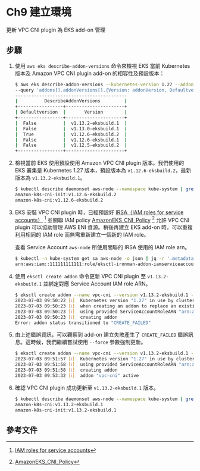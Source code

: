 # Ch9 建立環境

更新 VPC CNI plugin 為 EKS add-on 管理

## 步驟

1. 使用 `aws eks describe-addon-versions` 命令來檢視 EKS 當前 Kubernetes 版本及 Amazon VPC CNI plugin add-on 的相容性及預設版本：

    ```bash
    $ aws eks describe-addon-versions --kubernetes-version 1.27 --addon-name vpc-cni \
    --query 'addons[].addonVersions[].{Version: addonVersion, Defaultversion: compatibilities[0].defaultVersion}' --output table
    ------------------------------------------
    |          DescribeAddonVersions         |
    +-----------------+----------------------+
    | Defaultversion  |       Version        |
    +-----------------+----------------------+
    |  False          |  v1.13.2-eksbuild.1  |
    |  False          |  v1.13.0-eksbuild.1  |
    |  True           |  v1.12.6-eksbuild.2  |
    |  False          |  v1.12.6-eksbuild.1  |
    |  False          |  v1.12.5-eksbuild.2  |
    +-----------------+----------------------+
    ```

2. 檢視當前 EKS 使用預設使用 Amazon VPC CNI plugin 版本。我們使用的 EKS 叢集是 Kubernetes 1.27 版本，預設版本為 `v1.12.6-eksbuild.2`，最新版本為 `v1.13.2-eksbuild.1`。

    ```bash
    $ kubectl describe daemonset aws-node --namespace kube-system | grep Image | cut -d "/" -f 2
    amazon-k8s-cni-init:v1.12.6-eksbuild.2
    amazon-k8s-cni:v1.12.6-eksbuild.2
    ```

3. EKS 安裝 VPC CNI plugin 時，已經預設好 [IRSA（IAM roles for service accounts）](https://docs.aws.amazon.com/eks/latest/userguide/iam-roles-for-service-accounts.html) [^1] 並關聯 IAM policy [AmazonEKS_CNI_Policy](https://docs.aws.amazon.com/aws-managed-policy/latest/reference/AmazonEKS_CNI_Policy.html) [^2] 允許 VPC CNI plugin 可以協助管理 AWS ENI 資源。稍後再建立 EKS add-on 時，可以重複利用相同的 IAM role 而無需重新建立一個新的 IAM role。

    查看 Service Account `aws-node` 所使用關聯的 IRSA 使用的 IAM role arn。

    ```bash
    $ kubectl -n kube-system get sa aws-node -o json | jq -r '.metadata.annotations."eks.amazonaws.com/role-arn"'
    arn:aws:iam::111111111111:role/eksctl-ironman-addon-iamserviceaccount-kube-Role1-158LYHBTRF5GB
    ```

4. 使用 `eksctl create addon` 命令更新 VPC CNI plugin 至 `v1.13.2-eksbuild.1` 並綁定對應 Service Account IAM role ARN。

    ```bash
    $ eksctl create addon --name vpc-cni --version v1.13.2-eksbuild.1 --service-account-role-arn="arn:aws:iam::111111111111:role/eksctl-ironman-addon-iamserviceaccount-kube-Role1-158LYHBTRF5GB" --cluster=ironman
    2023-07-03 09:50:22 [ℹ]  Kubernetes version "1.27" in use by cluster "ironman"
    2023-07-03 09:50:23 [ℹ]  when creating an addon to replace an existing application, e.g. CoreDNS, kube-proxy & VPC-CNI the --force flag will ensure the currently deployed configuration is replaced
    2023-07-03 09:50:23 [ℹ]  using provided ServiceAccountRoleARN "arn:aws:iam::111111111111:role/eksctl-ironman-addon-iamserviceaccount-kube-Role1-158LYHBTRF5GB"
    2023-07-03 09:50:23 [ℹ]  creating addon
    Error: addon status transitioned to "CREATE_FAILED"
    ```

5. 由上述錯誤資訊，可以觀察到 add-on 建立失敗產生了 `CREATE_FAILED` 錯誤訊息。這時候，我們繼續嘗試使用 `--force` 參數強制更新。

    ```bash
    $ eksctl create addon --name vpc-cni --version v1.13.2-eksbuild.1 --service-account-role-arn="arn:aws:iam::111111111111:role/eksctl-ironman-addon-iamserviceaccount-kube-Role1-158LYHBTRF5GB" --cluster=ironman --force
    2023-07-03 09:51:57 [ℹ]  Kubernetes version "1.27" in use by cluster "ironman"
    2023-07-03 09:51:58 [ℹ]  using provided ServiceAccountRoleARN "arn:aws:iam::111111111111:role/eksctl-ironman-addon-iamserviceaccount-kube-Role1-158LYHBTRF5GB"
    2023-07-03 09:51:58 [ℹ]  creating addon
    2023-07-03 09:53:32 [ℹ]  addon "vpc-cni" active
    ```

6. 確認 VPC CNI plugin 成功更新至 `v1.13.2-eksbuild.1` 版本。

    ```bash
    $ kubectl describe daemonset aws-node --namespace kube-system | grep Image | cut -d "/" -f 2
    amazon-k8s-cni:v1.13.2-eksbuild.1
    amazon-k8s-cni-init:v1.13.2-eksbuild.1
    ```

## 參考文件

[^1]: [IAM roles for service accounts](https://docs.aws.amazon.com/eks/latest/userguide/iam-roles-for-service-accounts.html)
[^2]: [AmazonEKS_CNI_Policy](https://docs.aws.amazon.com/aws-managed-policy/latest/reference/AmazonEKS_CNI_Policy.html)
